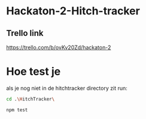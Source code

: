 # Hackaton-2-Hitch-tracker

## Trello link

https://trello.com/b/ovKv20Zd/hackaton-2

# Hoe test je

als je nog niet in de hitchtracker directory zit run:

```bash
cd .\HitchTracker\
```

```bash
npm test
```
